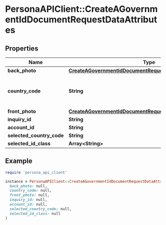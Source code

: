 # PersonaAPIClient::CreateAGovernmentIdDocumentRequestDataAttributes

## Properties

| Name | Type | Description | Notes |
| ---- | ---- | ----------- | ----- |
| **back_photo** | [**CreateAGovernmentIdDocumentRequestDataAttributesBackPhoto**](CreateAGovernmentIdDocumentRequestDataAttributesBackPhoto.md) |  | [optional] |
| **country_code** | **String** | ISO 3166-1 alpha-2 code of the ID’s issuing country. |  |
| **front_photo** | [**CreateAGovernmentIdDocumentRequestDataAttributesFrontPhoto**](CreateAGovernmentIdDocumentRequestDataAttributesFrontPhoto.md) |  | [optional] |
| **inquiry_id** | **String** |  |  |
| **account_id** | **String** |  | [optional] |
| **selected_country_code** | **String** |  | [optional] |
| **selected_id_class** | **Array&lt;String&gt;** |  | [optional] |

## Example

```ruby
require 'persona_api_client'

instance = PersonaAPIClient::CreateAGovernmentIdDocumentRequestDataAttributes.new(
  back_photo: null,
  country_code: null,
  front_photo: null,
  inquiry_id: null,
  account_id: null,
  selected_country_code: null,
  selected_id_class: null
)
```

